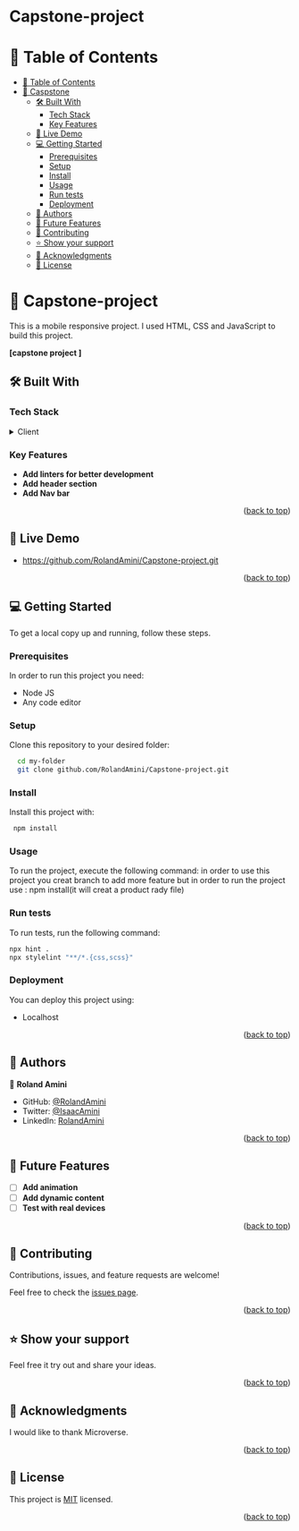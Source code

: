 # Capstone-project
<a name="readme-top"></a>
<!-- TABLE OF CONTENTS -->

# 📗 Table of Contents

- [📗 Table of Contents](#-table-of-contents)
- [📖 Caspstone ](#-capstone-project-)
  - [🛠 Built With ](#-built-with-)
    - [Tech Stack ](#tech-stack-)
    - [Key Features ](#key-features-)
  - [🚀 Live Demo ](#-live-demo-)
  - [💻 Getting Started ](#-getting-started-)
    - [Prerequisites](#prerequisites)
    - [Setup](#setup)
    - [Install](#install)
    - [Usage](#usage)
    - [Run tests](#run-tests)
    - [Deployment](#deployment)
  - [👥 Authors ](#-authors-)
  - [🔭 Future Features ](#-future-features-)
  - [🤝 Contributing ](#-contributing-)
  - [⭐️ Show your support ](#️-show-your-support-)
  - [🙏 Acknowledgments ](#-acknowledgments-)
  - [📝 License ](#-license-)

<!-- PROJECT DESCRIPTION -->

# 📖 Capstone-project <a name="about-project"></a>

This is a mobile responsive project. I used HTML, CSS and JavaScript to build this project.

**[capstone project ]** 

## 🛠 Built With <a name="built-with"></a>

### Tech Stack <a name="tech-stack"></a>

<details>
  <summary>Client</summary>
  <ul>
    <li>HTML</li>
    <li>CSS</li>
    <li>javascript</li>
  </ul>
</details>

<!-- Features -->

### Key Features <a name="key-features"></a>


- **Add linters for better development**
- **Add header section**
- **Add Nav bar**

<p align="right">(<a href="#readme-top">back to top</a>)</p>

<!-- LIVE DEMO -->

## 🚀 Live Demo <a name="live-demo"></a>

- https://github.com/RolandAmini/Capstone-project.git

<p align="right">(<a href="#readme-top">back to top</a>)</p>

<!-- GETTING STARTED -->

## 💻 Getting Started <a name="getting-started"></a>

To get a local copy up and running, follow these steps.

### Prerequisites

In order to run this project you need:

- Node JS
- Any code editor

### Setup

Clone this repository to your desired folder:


```sh
  cd my-folder
  git clone github.com/RolandAmini/Capstone-project.git
```


### Install

Install this project with:
```sh
 npm install
```

### Usage

To run the project, execute the following command:
in order to use this project you creat branch to add more feature
but in order to run the project use : npm install(it will creat a product rady file)

### Run tests

To run tests, run the following command:
```sh
npx hint .
npx stylelint "**/*.{css,scss}"
```
  

### Deployment

You can deploy this project using:
- Localhost

<p align="right">(<a href="#readme-top">back to top</a>)</p>

<!-- AUTHORS -->

## 👥 Authors <a name="authors"></a>

👤 **Roland Amini**

- GitHub: [@RolandAmini](https://github.com/RolandAmini)
- Twitter: [@IsaacAmini](https://twitter.com/Isaac_roland02)
- LinkedIn: [RolandAmini](https://www.linkedin.com/in/roland-amini-b72957227/)

<p align="right">(<a href="#readme-top">back to top</a>)</p>

<!-- FUTURE FEATURES -->

## 🔭 Future Features <a name="future-features"></a>


- [ ] **Add animation**
- [ ] **Add dynamic content**
- [ ] **Test with real devices**

<p align="right">(<a href="#readme-top">back to top</a>)</p>

<!-- CONTRIBUTING -->

## 🤝 Contributing <a name="contributing"></a>

Contributions, issues, and feature requests are welcome!

Feel free to check the [issues page](../../issues/).

<p align="right">(<a href="#readme-top">back to top</a>)</p>

<!-- SUPPORT -->

## ⭐️ Show your support <a name="support"></a>

Feel free it try out and share your ideas.

<p align="right">(<a href="#readme-top">back to top</a>)</p>

<!-- ACKNOWLEDGEMENTS -->

## 🙏 Acknowledgments <a name="acknowledgements"></a>

I would like to thank Microverse.

<p align="right">(<a href="#readme-top">back to top</a>)</p>


<!-- LICENSE -->

## 📝 License <a name="license"></a>

This project is [MIT](./LICENSE) licensed.

<p align="right">(<a href="#readme-top">back to top</a>)</p>
